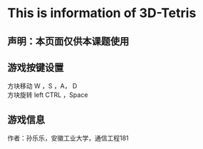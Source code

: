 # This is information of 3D-Tetris
## 声明：本页面仅供本课题使用
## 游戏按键设置
方块移动 W ，S ，A， D<br>
方块旋转 left CTRL ，Space<br>
## 游戏信息
作者：孙乐乐，安徽工业大学，通信工程181<br>
